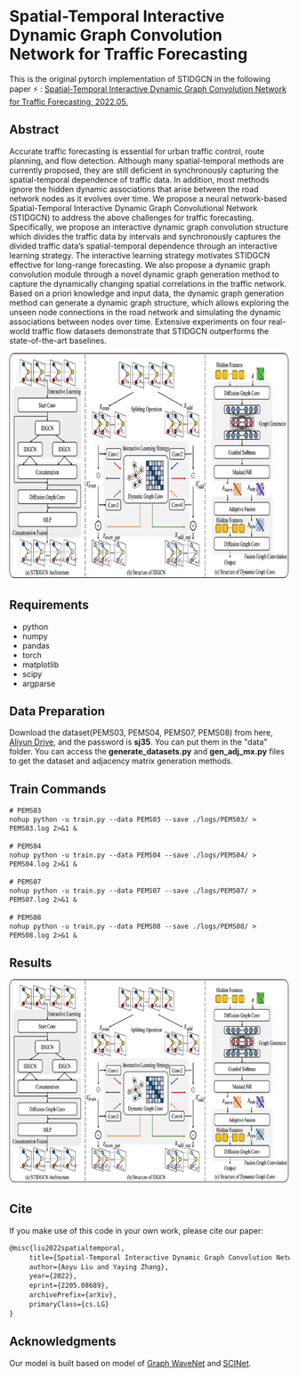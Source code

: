 # Spatial-Temporal Interactive Dynamic Graph Convolution Network for Traffic Forecasting

This is the original pytorch implementation of STIDGCN in the following paper ⚡️ : [Spatial-Temporal Interactive Dynamic Graph Convolution Network for Traffic Forecasting, 2022.05.](https://arxiv.org/abs/2205.08689)
## Abstract

Accurate traffic forecasting is essential for urban traffic control, route planning, and flow detection. Although many spatial-temporal methods are currently proposed, they are still deficient in synchronously capturing the spatial-temporal dependence of traffic data. In addition, most methods ignore the hidden dynamic associations that arise between the road network nodes as it evolves over time. We propose a neural network-based Spatial-Temporal Interactive Dynamic Graph Convolutional Network (STIDGCN) to address the above challenges for traffic forecasting. Specifically, we propose an interactive dynamic graph convolution structure which divides the traffic data by intervals and synchronously captures the divided traffic data‘s spatial-temporal dependence through an interactive learning strategy. The interactive learning strategy motivates STIDGCN effective for long-range forecasting. We also propose a dynamic graph convolution module through a novel dynamic graph generation method to capture the dynamically changing spatial correlations in the traffic network. Based on a priori knowledge and input data, the dynamic graph generation method can generate a dynamic graph structure, which allows exploring the unseen node connections in the road network and simulating the dynamic associations between nodes over time. Extensive experiments on four real-world traffic flow datasets demonstrate that STIDGCN outperforms the state-of-the-art baselines.

<p align="center">
  <img width="835" height="408" src=./figs/fig1.png>
</p>

## Requirements
- python
- numpy
- pandas
- torch
- matplotlib
- scipy
- argparse

## Data Preparation
Download the dataset(PEMS03, PEMS04, PEMS07, PEMS08) from here, [Aliyun Drive](https://www.aliyundrive.com/s/P3UGEdMCkh1), and the password is <b>sj35</b>. You can put them in the "data" folder. You can access the <b>generate_datasets.py</b> and <b>gen_adj_mx.py</b> files to get the dataset and adjacency matrix generation methods.

## Train Commands

```
# PEMS03
nohup python -u train.py --data PEMS03 --save ./logs/PEMS03/ > PEMS03.log 2>&1 &

# PEMS04
nohup python -u train.py --data PEMS04 --save ./logs/PEMS04/ > PEMS04.log 2>&1 &

# PEMS07
nohup python -u train.py --data PEMS07 --save ./logs/PEMS07/ > PEMS07.log 2>&1 &

# PEMS08
nohup python -u train.py --data PEMS08 --save ./logs/PEMS08/ > PEMS08.log 2>&1 &
```
## Results

<p align="center">
  <img width="856" height="368" src=./figs/fig1.png>
</p>

## Cite
If you make use of this code in your own work, please cite our paper:
 ```latex
@misc{liu2022spatialtemporal,
      title={Spatial-Temporal Interactive Dynamic Graph Convolution Network for Traffic Forecasting}, 
      author={Aoyu Liu and Yaying Zhang},
      year={2022},
      eprint={2205.08689},
      archivePrefix={arXiv},
      primaryClass={cs.LG}
}
```

## Acknowledgments
Our model is built based on model of [Graph WaveNet](https://github.com/nnzhan/Graph-WaveNet) and [SCINet](https://github.com/cure-lab/SCINet).
